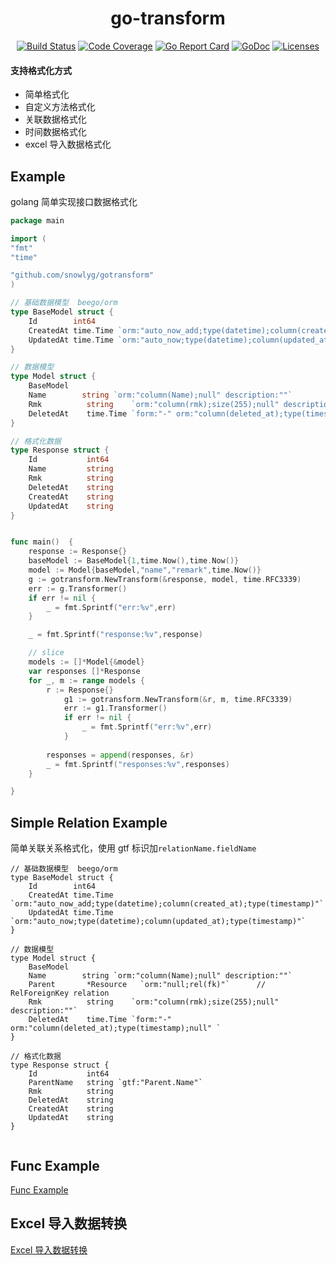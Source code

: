 <h1 align="center">go-transform</h1>

<p align="center">
    <a href="https://travis-ci.org/snowlyg/gotransformer"><img src="https://travis-ci.org/snowlyg/gotransformer.svg?branch=master" alt="Build Status"></a>
    <a href="https://codecov.io/gh/snowlyg/gotransformer"><img src="https://codecov.io/gh/snowlyg/gotransformer/branch/master/graph/badge.svg" alt="Code Coverage"></a>
    <a href="https://goreportcard.com/report/github.com/snowlyg/gotransformer"><img src="https://goreportcard.com/badge/github.com/snowlyg/gotransformer" alt="Go Report Card"></a>
    <a href="https://godoc.org/github.com/snowlyg/gotransformer"><img src="https://godoc.org/github.com/snowlyg/gotransformer?status.svg" alt="GoDoc"></a>
    <a href="https://github.com/snowlyg/gotransformer/blob/master/LICENSE"><img src="https://img.shields.io/github/license/snowlyg/gotransformer" alt="Licenses"></a>
</p>

#### 支持格式化方式
- 简单格式化
- 自定义方法格式化
- 关联数据格式化
- 时间数据格式化
- excel 导入数据格式化



## Example
golang 简单实现接口数据格式化
```go
package main

import (
"fmt"
"time"

"github.com/snowlyg/gotransform"
)

// 基础数据模型  beego/orm 
type BaseModel struct {
	Id        int64
	CreatedAt time.Time `orm:"auto_now_add;type(datetime);column(created_at);type(timestamp)"`
	UpdatedAt time.Time `orm:"auto_now;type(datetime);column(updated_at);type(timestamp)"`
}

// 数据模型
type Model struct {
	BaseModel
	Name        string `orm:"column(Name);null" description:""`
	Rmk          string    `orm:"column(rmk);size(255);null" description:""`
	DeletedAt    time.Time `form:"-" orm:"column(deleted_at);type(timestamp);null" `
}

// 格式化数据
type Response struct {
	Id           int64
	Name         string
    Rmk          string
	DeletedAt    string
	CreatedAt    string
	UpdatedAt    string
}


func main()  {
    response := Response{}
    baseModel := BaseModel{1,time.Now(),time.Now()}
    model := Model{baseModel,"name","remark",time.Now()}
    g := gotransform.NewTransform(&response, model, time.RFC3339)
    err := g.Transformer()
    if err != nil {
        _ = fmt.Sprintf("err:%v",err)
    }

    _ = fmt.Sprintf("response:%v",response)

    // slice
    models := []*Model{&model}
	var responses []*Response
	for _, m := range models {
		r := Response{}
		    g1 := gotransform.NewTransform(&r, m, time.RFC3339)
            err := g1.Transformer()
            if err != nil {
                _ = fmt.Sprintf("err:%v",err)
            }
           
		responses = append(responses, &r)
        _ = fmt.Sprintf("responses:%v",responses)
	}

}

```

## Simple Relation Example
 
简单关联关系格式化，使用 gtf 标识加`relationName.fieldName`
 
```
// 基础数据模型  beego/orm 
type BaseModel struct {
	Id        int64
	CreatedAt time.Time `orm:"auto_now_add;type(datetime);column(created_at);type(timestamp)"`
	UpdatedAt time.Time `orm:"auto_now;type(datetime);column(updated_at);type(timestamp)"`
}

// 数据模型
type Model struct {
	BaseModel
	Name        string `orm:"column(Name);null" description:""`
    Parent       *Resource   `orm:"null;rel(fk)"`      // RelForeignKey relation
	Rmk          string    `orm:"column(rmk);size(255);null" description:""`
	DeletedAt    time.Time `form:"-" orm:"column(deleted_at);type(timestamp);null" `
}

// 格式化数据
type Response struct {
	Id           int64
	ParentName   string `gtf:"Parent.Name"`
    Rmk          string
	DeletedAt    string
	CreatedAt    string
	UpdatedAt    string
}


```

## Func Example

[Func Example](FUNC.md)

 
## Excel 导入数据转换

[Excel 导入数据转换](XLSX.md)
